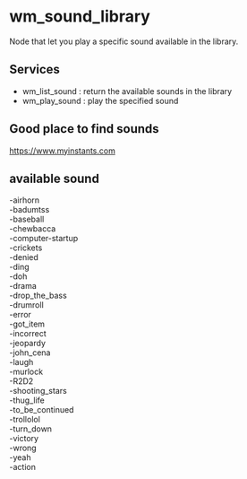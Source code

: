 # wm_sound_library

Node that let you play a specific sound available in the library.  

## Services

- wm_list_sound : return the available sounds in the library  
- wm_play_sound : play the specified sound  


## Good place to find sounds

https://www.myinstants.com

## available sound

-airhorn  
-badumtss  
-baseball  
-chewbacca  
-computer-startup  
-crickets  
-denied  
-ding  
-doh  
-drama  
-drop_the_bass  
-drumroll  
-error  
-got_item  
-incorrect  
-jeopardy  
-john_cena  
-laugh  
-murlock  
-R2D2  
-shooting_stars  
-thug_life  
-to_be_continued  
-trollolol  
-turn_down  
-victory  
-wrong  
-yeah  
-action  

